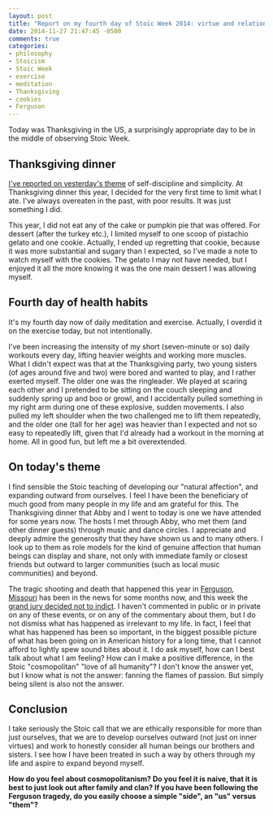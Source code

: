 ```yaml
---
layout: post
title: "Report on my fourth day of Stoic Week 2014: virtue and relationships with others"
date: 2014-11-27 21:47:45 -0500
comments: true
categories:
- philosophy
- Stoicism
- Stoic Week
- exercise
- meditation
- Thanksgiving
- cookies
- Ferguson
---
```

Today was Thanksgiving in the US, a surprisingly appropriate day to be in the middle of observing Stoic Week.

<!--more-->

## Thanksgiving dinner

[I've reported on yesterday's theme](/blog/2014/11/27/report-on-my-third-day-of-stoic-week-2014/) of self-discipline and simplicity. At Thanksgiving dinner this year, I decided for the very first time to limit what I ate. I've always overeaten in the past, with poor results. It was just something I did.

This year, I did not eat any of the cake or pumpkin pie that was offered. For dessert (after the turkey etc.), I limited myself to one scoop of pistachio gelato and one cookie. Actually, I ended up regretting that cookie, because it was more substantial and sugary than I expected, so I've made a note to watch myself with the cookies. The gelato I may not have needed, but I enjoyed it all the more knowing it was the one main dessert I was allowing myself.

## Fourth day of health habits

It's my fourth day now of daily meditation and exercise. Actually, I overdid it on the exercise today, but not intentionally.

I've been increasing the intensity of my short (seven-minute or so) daily workouts every day, lifting heavier weights and working more muscles. What I didn't expect was that at the Thanksgiving party, two young sisters (of ages around five and two) were bored and wanted to play, and I rather exerted myself. The older one was the ringleader. We played at scaring each other and I pretended to be sitting on the couch sleeping and suddenly spring up and boo or growl, and I accidentally pulled something in my right arm during one of these explosive, sudden movements. I also pulled my left shoulder when the two challenged me to lift them repeatedly, and the older one (tall for her age) was heavier than I expected and not so easy to repeatedly lift, given that I'd already had a workout in the morning at home. All in good fun, but left me a bit overextended.

## On today's theme

I find sensible the Stoic teaching of developing our "natural affection", and expanding outward from ourselves. I feel I have been the beneficiary of much good from many people in my life and am grateful for this. The Thanksgiving dinner that Abby and I went to today is one we have attended for some years now. The hosts I met through Abby, who met them (and other dinner guests) through music and dance circles. I appreciate and deeply admire the generosity that they have shown us and to many others. I look up to them as role models for the kind of genuine affection that human beings can display and share, not only with immediate family or closest friends but outward to larger communities (such as local music communities) and beyond.

The tragic shooting and death that happened this year in [Ferguson, Missouri](http://en.wikipedia.org/wiki/Shooting_of_Michael_Brown) has been in the news for some months now, and this week the [grand jury decided not to indict](http://en.wikipedia.org/wiki/Shooting_of_Michael_Brown#Announcement_of_no_bill). I haven't commented in public or in private on any of these events, or on any of the commentary about them, but I do not dismiss what has happened as irrelevant to my life. In fact, I feel that what has happened has been so important, in the biggest possible picture of what has been going on in American history for a long time, that I cannot afford to lightly spew sound bites about it. I do ask myself, how can I best talk about what I am feeling? How can I make a positive difference, in the Stoic "cosmopolitan" "love of all humanity"? I don't know the answer yet, but I know what is not the answer: fanning the flames of passion. But simply being silent is also not the answer.

## Conclusion

I take seriously the Stoic call that we are ethically responsible for more than just ourselves, that we are to develop ourselves outward (not just on inner virtues) and work to honestly consider all human beings our brothers and sisters. I see how I have been treated in such a way by others through my life and aspire to expand beyond myself.

**How do you feel about cosmopolitanism? Do you feel it is naive, that it is best to just look out after family and clan? If you have been following the Ferguson tragedy, do you easily choose a simple "side", an "us" versus "them"?**

